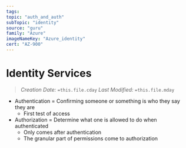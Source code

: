 ```yaml
---
tags:
topic: "auth_and_auth"
subTopic: "identity"
source: "guru"
family: "Azure"
imageNameKey: "Azure_identity"
cert: "AZ-900"
---
```

# Identity Services
> *Creation Date:* `=this.file.cday`
> *Last Modified:* `=this.file.mday`

- Authentication = Confirming someone or something is who they say they are
	- First test of access
- Authorization = Determine what one is allowed to do when authenticated
	- Only comes after authentication
	- The granular part of permissions come to authorization